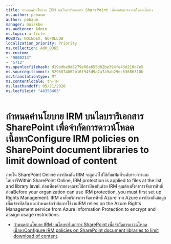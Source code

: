 ```yaml
---
title: กําหนดค่านโยบาย IRM บนไลบรารีเอกสาร SharePoint เพื่อจํากัดการดาวน์โหลดเนื้อหา
ms.author: pebaum
author: pebaum
manager: mnirkhe
ms.audience: Admin
ms.topic: article
ROBOTS: NOINDEX, NOFOLLOW
localization_priority: Priority
ms.collection: Adm_O365
ms.custom:
- "9000213"
- "5712"
ms.openlocfilehash: d19bdbe9d8279e80a655d82be394fe43d210d7e5
ms.sourcegitcommit: 5296874062b16f945d9a7a7a9ab29ec53686310b
ms.translationtype: MT
ms.contentlocale: th-TH
ms.lasthandoff: 05/21/2020
ms.locfileid: "44358463"
---
```

# <a name="configure-irm-policies-on-sharepoint-document-libraries-to-limit-download-of-content"></a><span data-ttu-id="01727-102">กําหนดค่านโยบาย IRM บนไลบรารีเอกสาร SharePoint เพื่อจํากัดการดาวน์โหลดเนื้อหา</span><span class="sxs-lookup"><span data-stu-id="01727-102">Configure IRM policies on SharePoint document libraries to limit download of content</span></span>

<span data-ttu-id="01727-103">ภายใน SharePoint Online การป้องกัน IRM จะถูกนําไปใช้กับแฟ้มที่ระดับรายการและไลบรารี</span><span class="sxs-lookup"><span data-stu-id="01727-103">Within SharePoint Online, IRM protection is applied to files at the list and library level.</span></span> <span data-ttu-id="01727-104">ก่อนที่องค์กรของคุณจะใช้การป้องกันด้วย IRM คุณต้องตั้งค่าการจัดการสิทธิ์ก่อน</span><span class="sxs-lookup"><span data-stu-id="01727-104">Before your organization can use IRM protection, you must first set up Rights Management.</span></span> <span data-ttu-id="01727-105">IRM อาศัยบริการการจัดการสิทธิ์ Azure จาก Azure การป้องกันข้อมูลเพื่อเข้ารหัสลับ และกําหนดข้อจํากัดการใช้งาน</span><span class="sxs-lookup"><span data-stu-id="01727-105">IRM relies on the Azure Rights Management service from Azure Information Protection to encrypt and assign usage restrictions.</span></span>

- <span data-ttu-id="01727-106">[กําหนดค่านโยบาย IRM บนไลบรารีเอกสาร SharePoint เพื่อจํากัดการดาวน์โหลดเนื้อหา](https://docs.microsoft.com/office365/securitycompliance/set-up-irm-in-sp-admin-center)</span><span class="sxs-lookup"><span data-stu-id="01727-106">[Configure IRM policies on SharePoint document libraries to limit download of content](https://docs.microsoft.com/office365/securitycompliance/set-up-irm-in-sp-admin-center).</span></span>
